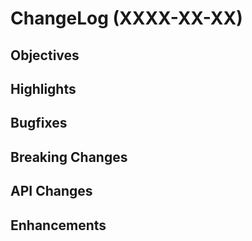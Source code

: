 ChangeLog (XXXX-XX-XX)
======================

Objectives
----------

Highlights
----------

Bugfixes
--------

Breaking Changes
----------------

API Changes
-----------

Enhancements
------------
